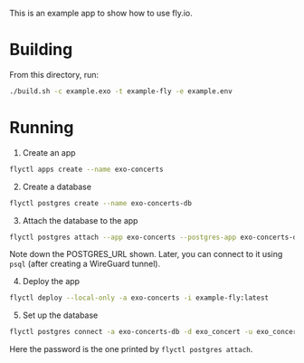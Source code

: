 This is an example app to show how to use fly.io.

# Building

From this directory, run:

```sh
./build.sh -c example.exo -t example-fly -e example.env
```

# Running

1. Create an app

```sh
flyctl apps create --name exo-concerts
```

2. Create a database

```sh
flyctl postgres create --name exo-concerts-db
```

3. Attach the database to the app

```sh
flyctl postgres attach --app exo-concerts --postgres-app exo-concerts-db
```

Note down the POSTGRES_URL shown. Later, you can connect to it using `psql` (after creating a WireGuard tunnel).

4. Deploy the app

```sh
flyctl deploy --local-only -a exo-concerts -i example-fly:latest
```

5. Set up the database

```sh
flyctl postgres connect -a exo-concerts-db -d exo_concert -u exo_concert -p <password> < exo schema create example.exo
```

Here the password is the one printed by `flyctl postgres attach`.
